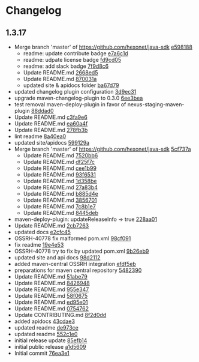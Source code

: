 # Changelog

## 1.3.17
* Merge branch &#39;master&#39; of https://github.com/hexonet/java-sdk [e598188](https://github.com/hexonet/java-sdk/commit/e5981883f1b055741b4f860c15c6977862e093d9)
    * readme: update contribute badge [e7a6c1d](https://github.com/hexonet/java-sdk/commit/e7a6c1d3c9e718d1a393117071dab1eed7823c87)
    * readme: udpate license badge [fd9cd05](https://github.com/hexonet/java-sdk/commit/fd9cd05fa6e782eb7327855171835af48e821656)
    * readme: add slack badge [7f9d8c6](https://github.com/hexonet/java-sdk/commit/7f9d8c6dff4f4a06aa7f481d0f9f7bf936c907ea)
    * Update README.md [2668ed5](https://github.com/hexonet/java-sdk/commit/2668ed53cbd686887c69560805fe68ee105e75d4)
    * Update README.md [870031a](https://github.com/hexonet/java-sdk/commit/870031a76538d3901a7f0506d548054ac66c6d24)
    * updated site &amp; apidocs folder [ba67d79](https://github.com/hexonet/java-sdk/commit/ba67d79892f744cde906b52f0ff5ee0c93c38027)
* updated changelog plugin configuration [3d9ec31](https://github.com/hexonet/java-sdk/commit/3d9ec31774ad43c672de8eb1934b43abf00548ea)
* upgrade maven-changelog-plugin to 0.3.0 [6ee3bea](https://github.com/hexonet/java-sdk/commit/6ee3beab7b10a567982194af3106c23c91049692)
* test removal maven-deploy-plugin in favor of nexus-staging-maven-plugin [88ddad0](https://github.com/hexonet/java-sdk/commit/88ddad0160b141a003d000a0468e8fc7fb8ad893)
* Update README.md [c3fa9e6](https://github.com/hexonet/java-sdk/commit/c3fa9e68a7e4573d4f0962b4adebe9c300b9d51c)
* Update README.md [ea60a4f](https://github.com/hexonet/java-sdk/commit/ea60a4f4ddb556eef16966674184eef3e617cf2d)
* Update README.md [278fb3b](https://github.com/hexonet/java-sdk/commit/278fb3b932ee51285af9ee78ab3237336b0ba344)
* lint readme [8a40ea0](https://github.com/hexonet/java-sdk/commit/8a40ea0fc19cd68424d918d797c347a6203eaf31)
* updated site/apidocs [599129a](https://github.com/hexonet/java-sdk/commit/599129a86506ef745595ab15e6d68bdc699e395f)
* Merge branch &#39;master&#39; of https://github.com/hexonet/java-sdk [5cf737a](https://github.com/hexonet/java-sdk/commit/5cf737abcfc7bddc0a97de19bd47d7c37a3d655b)
    * Update README.md [7520bb6](https://github.com/hexonet/java-sdk/commit/7520bb6528f8d39032611e779401c48ca755c6b8)
    * Update README.md [df25f7c](https://github.com/hexonet/java-sdk/commit/df25f7cd5c54d4d0c25f1d664aceaf06c3fc36ed)
    * Update README.md [cee1b99](https://github.com/hexonet/java-sdk/commit/cee1b9967296cbd910902a974b7c6ab4c039f9ab)
    * Update README.md [93f6531](https://github.com/hexonet/java-sdk/commit/93f6531497e29de56f3f5ccfe8e2bed80082aa5c)
    * Update README.md [1d358be](https://github.com/hexonet/java-sdk/commit/1d358beadb59fba5804abf684b6b7bf52fe9c579)
    * Update README.md [27a83b4](https://github.com/hexonet/java-sdk/commit/27a83b4d8a3547c01ae1fcb73c35b914abeb7a4d)
    * Update README.md [b885d4e](https://github.com/hexonet/java-sdk/commit/b885d4e7c84064dea80f0b4d500530e600b867f1)
    * Update README.md [3856701](https://github.com/hexonet/java-sdk/commit/3856701ac7851f7a61853d595a90adad3575311a)
    * Update README.md [7c8b1e7](https://github.com/hexonet/java-sdk/commit/7c8b1e72e795f169278e934d4d9a24e49b815c7a)
    * Update README.md [8445deb](https://github.com/hexonet/java-sdk/commit/8445debe439d2323cfdd7c1420b7682705ff7834)
* maven-deploy-plugin: updateReleaseInfo -&gt; true [228aa01](https://github.com/hexonet/java-sdk/commit/228aa01a58d18fec70f245374231ecef151344ba)
* Update README.md [2cb7263](https://github.com/hexonet/java-sdk/commit/2cb7263f9b1f66e1077f85c207792b642caa9d8c)
* updated docs [e2cfc45](https://github.com/hexonet/java-sdk/commit/e2cfc45d51223ebfe2723cb876d43531354ab694)
* OSSRH-40778 fix malformed pom.xml [98cf091](https://github.com/hexonet/java-sdk/commit/98cf091a62e3efa25d7fcbe3a5210aee06c553cb)
* fix readme [19e4e53](https://github.com/hexonet/java-sdk/commit/19e4e537aa710a1bd30db1532443097d561f7238)
* OSSRH-40778 try to fix by updated pom.xml [9b26eb9](https://github.com/hexonet/java-sdk/commit/9b26eb9e01e376ce438c61029fbc93385e8a5def)
* updated site and api docs [98d2112](https://github.com/hexonet/java-sdk/commit/98d211287ee1c9c68cc3e63c6b95e358aeb3c236)
* added maven-central OSSRH integration [efdf5eb](https://github.com/hexonet/java-sdk/commit/efdf5ebeb1adf700de85bb46bebde8e499920276)
* preparations for maven central repository [5482390](https://github.com/hexonet/java-sdk/commit/54823905f09857f61a0c9c24d9057bbacd7f3ad7)
* Update README.md [51abe79](https://github.com/hexonet/java-sdk/commit/51abe791cd983846ffd6a7ae3a899f604a112538)
* Update README.md [8426948](https://github.com/hexonet/java-sdk/commit/8426948d0372354c2358f9afe732d9a935404700)
* Update README.md [955e347](https://github.com/hexonet/java-sdk/commit/955e34758c6090c96a44190dffee684943e7f30c)
* Update README.md [58f0675](https://github.com/hexonet/java-sdk/commit/58f0675f379ff9e3655152881f2a2ed4b350bff8)
* Update README.md [ed95e01](https://github.com/hexonet/java-sdk/commit/ed95e01d9ed5bf531a7b7388d2eb06c3717e290e)
* Update README.md [0754762](https://github.com/hexonet/java-sdk/commit/075476233654852d3deb88f4694f1ba0c675933a)
* Update CONTRIBUTING.md [8f2d0dd](https://github.com/hexonet/java-sdk/commit/8f2d0dd1f563d575cc16842f5be1f61cd2dae308)
* added apidocs [43cdae3](https://github.com/hexonet/java-sdk/commit/43cdae3fe0bfbef66c8690c4c96deada1d8ca723)
* updated readme [de973ce](https://github.com/hexonet/java-sdk/commit/de973cee32fc08c05af19a2ddfc8d1f5cec434be)
* updated readme [552c1e0](https://github.com/hexonet/java-sdk/commit/552c1e0849c0ae16a286212fdf23221463ca5f6d)
* initial release update [85efb14](https://github.com/hexonet/java-sdk/commit/85efb14cca5ef88c8330345cd57a61db1d9c6279)
* initial public release [a1d5609](https://github.com/hexonet/java-sdk/commit/a1d560969ab2ba4284fe3ea1b8038b2aa36b9519)
* Initial commit [76ea3e1](https://github.com/hexonet/java-sdk/commit/76ea3e1605515afd59c6a33c9276a7eabcd6a597)

